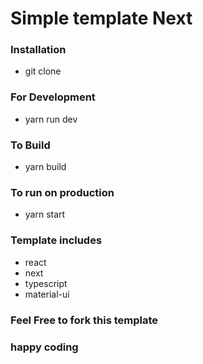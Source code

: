 # Simple template Next

### Installation
- git clone <url>

### For Development
- yarn run dev

### To Build
- yarn build

### To run on production
- yarn start

### Template includes
- react
- next
- typescript
- material-ui


### Feel Free to fork this template
### happy coding

